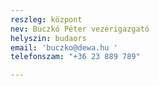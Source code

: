 ```yaml
---
reszleg: központ
nev: Buczkó Péter vezérigazgató
helyszin: budaors
email: 'buczko@dewa.hu '
telefonszam: "+36 23 889 789"

---
```

